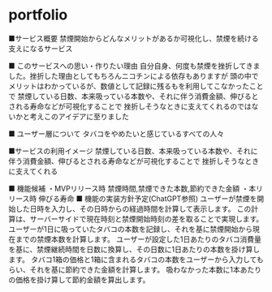 # portfolio
■サービス概要
禁煙開始からどんなメリットがあるか可視化し、禁煙を続ける支えになるサービス

■ このサービスへの思い・作りたい理由
自分自身、何度も禁煙を挫折してきました。挫折した理由としてもちろんニコチンによる依存もありますが
頭の中でメリットはわかっているが、数値として記録に残るもを利用してこなかったことで
禁煙している日数、本来吸っている本数や、それに伴う消費金額、伸びるとされる寿命などが可視化することで
挫折しそうなときに支えてくれるのではないかと考えこのアイデアに至りました

■ ユーザー層について
タバコをやめたいと感じているすべての人々

■サービスの利用イメージ
禁煙している日数、本来吸っている本数や、それに伴う消費金額、伸びるとされる寿命などが可視化することで
挫折しそうなときに支えてくれる


■ 機能候補
・MVPリリース時
禁煙時間,禁煙できた本数,節約できた金額
・本リリース時
伸びる寿命
■ 機能の実装方針予定(ChatGPT参照)
ユーザーが禁煙を開始した日時を入力し、その日時からの経過時間を計算して表示します。
この計算は、サーバーサイドで現在時刻と禁煙開始時刻の差を取ることで実現します。
ユーザーが1日に吸っていたタバコの本数を記録し、それを基に禁煙開始から現在までの禁煙本数を計算します。
ユーザーが設定した1日あたりのタバコ消費量を基に、禁煙継続時間を日数に換算し、その日数に1日あたりの本数を掛け算します。
タバコ1箱の価格と1箱に含まれるタバコの本数をユーザーから入力してもらい、それを基に節約できた金額を計算します。
吸わなかった本数に1本あたりの価格を掛け算して節約金額を算出します。
